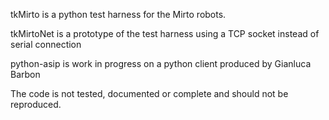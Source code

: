 tkMirto is a python test harness for the Mirto robots.

tkMirtoNet is a prototype of the test harness using a TCP socket instead of serial connection

python-asip is work in progress on a python client produced by Gianluca Barbon

The code is not tested, documented or complete and should not be reproduced.